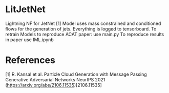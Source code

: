 # LitJetNet
Lightning NF for JetNet [1]
Model uses mass constrained and conditioned flows for the generation of jets.
Everything is logged to tensorboard.
To retrain Models to reproduce ACAT paper: use main.py
To reproduce results in paper use IML.ipynb
# References 
[1] R. Kansal et al. Particle Cloud Generation with Message Passing Generative Adversarial Networks NeurIPS 2021 (https://arxiv.org/abs/2106.11535)[2106.11535]
